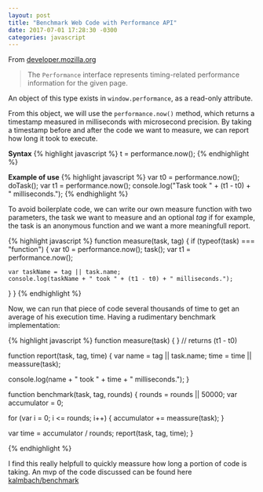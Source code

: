 ```yaml
---
layout: post
title: "Benchmark Web Code with Performance API"
date: 2017-07-01 17:28:30 -0300
categories: javascript
---
```


From [developer.mozilla.org][mdn]
> The `Performance` interface represents timing-related performance information for the given page.

An object of this type exists in `window.performance`, as a read-only attribute.

From this object, we will use the `performance.now()` method, which returns a timestamp measured
in milliseconds with microsecond precision. By taking a timestamp before and after the code we want 
to measure, we can report how long it took to execute.

**Syntax**
{% highlight javascript %}
t = performance.now();
{% endhighlight %}

**Example of use**
{% highlight javascript %}
var t0 = performance.now();
doTask();
var t1 = performance.now();
console.log("Task took " + (t1 - t0) + " milliseconds.");
{% endhighlight %}

To avoid boilerplate code, we can write our own measure function with two parameters, the task 
we want to measure and an optional _tag_ if for example, the task is an anonymous function and 
we want a more meaningfull report.

{% highlight javascript %}
function measure(task, tag) {
  if (typeof(task) === "function") {
    var t0 = performance.now();
    task();
    var t1 = performance.now();

    var taskName = tag || task.name;
    console.log(taskName + " took " + (t1 - t0) + " milliseconds.");
  }
}
{% endhighlight %}

Now, we can run that piece of code several thousands of time to get an average of his execution
time. Having a rudimentary benchmark implementation:

{% highlight javascript %}
function measure(task) { } // returns (t1 - t0)

function report(task, tag, time) {
  var name = tag || task.name;
  time = time || meassure(task);

  console.log(name + " took " + time + " milliseconds.");
}

function benchmark(task, tag, rounds) {
  rounds = rounds || 50000;
  var accumulator = 0;

  for (var i = 0; i <= rounds; i++) {
    accumulator += meassure(task);
  }

  var time = accumulator / rounds;
  report(task, tag, time);
}

{% endhighlight %}

I find this really helpfull to quickly meassure how long a portion of code is taking. 
An mvp of the code discussed can be found here [kalmbach/benchmark][github] 

[mdn]: https://developer.mozilla.org/en-US/docs/Web/API/Performance
[github]: https://github.com/kalmbach/benchmark

